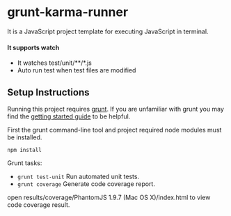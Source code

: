 grunt-karma-runner
==================

It is a JavaScript project template for executing JavaScript in terminal.

#### It supports watch
- It watches test/unit/**/*.js
- Auto run test when test files are modified

## Setup Instructions
Running this project requires [grunt](http://gruntjs.com/). 
If you are unfamiliar with grunt you may find the
[getting started guide](http://gruntjs.com/getting-started) to be helpful.

First the grunt command-line tool and project required node modules must be
installed.

```
npm install
```

Grunt tasks:

* `grunt test-unit`     Run automated unit tests.
* `grunt coverage`      Generate code coverage report.

open results/coverage/PhantomJS 1.9.7 (Mac OS X)/index.html to view code coverage result.

